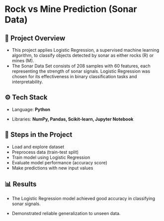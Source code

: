 # Rock vs Mine Prediction (Sonar Data)

## 📌 Project Overview

- This project applies Logistic Regression, a supervised machine learning algorithm, to classify objects detected by sonar as either rocks (R) or mines (M).
- The Sonar Data Set consists of 208 samples with 60 features, each representing the strength of sonar signals. Logistic Regression was chosen for its effectiveness in binary classification tasks and interpretability.

## ⚙️ Tech Stack

- Language: **Python**

- Libraries: **NumPy, Pandas, Scikit-learn, Jupyter Notebook**

## 🚀 Steps in the Project

- Load and explore dataset
- Preprocess data (train-test split)
- Train model using Logistic Regression
- Evaluate model performance (accuracy score)
- Make predictions with new input values

## 📊 Results

- The Logistic Regression model achieved good accuracy in classifying sonar signals.

- Demonstrated reliable generalization to unseen data.